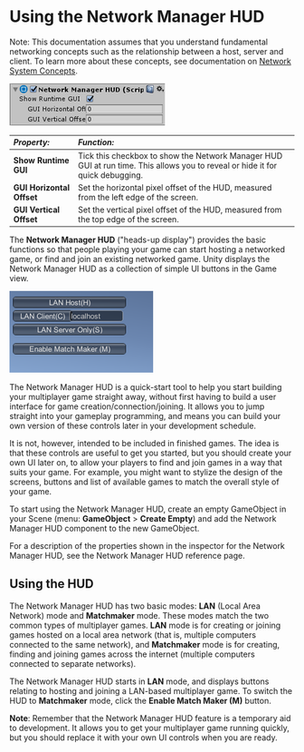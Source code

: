 # Using the Network Manager HUD

Note: This documentation assumes that you understand fundamental networking concepts such as the relationship between a host, server and client. To learn more about these concepts, see documentation on [Network System Concepts](UNetConcepts). 


![The Network Manager HUD component, as viewed in the inspector](../uploads/Main/NetworkManagerHUDComponent.png)

|**_Property:_** |**_Function:_** |
|:---|:---|
|__Show Runtime GUI__ | Tick this checkbox to show the Network Manager HUD GUI at run time. This allows you to reveal or hide it for quick debugging. |
|__GUI Horizontal Offset__ | Set the horizontal pixel offset of the HUD, measured from the left edge of the screen. |
|__GUI Vertical Offset__ | Set the vertical pixel offset of the HUD, measured from the top edge of the screen. |


The **Network Manager HUD** ("heads-up display") provides the basic functions so that people playing your game can start hosting a networked game, or find and join an existing networked game. Unity displays the Network Manager HUD as a collection of simple UI buttons in the Game view.

![The Network Manager HUD UI, as viewed in the Game view](../uploads/Main/NetworkManagerHUDUI.png)

The Network Manager HUD is a quick-start tool to help you start building your multiplayer game straight away, without first having to build a user interface for game creation/connection/joining. It allows you to jump straight into your gameplay programming, and means you can build your own version of these controls later in your development schedule.

It is not, however, intended to be included in finished games. The idea is that these controls are useful to get you started, but you should create your own UI later on, to allow your players to find and join games in a way that suits your game. For example, you might want to stylize the design of the screens, buttons and list of available games to match the overall style of your game.

To start using the Network Manager HUD, create an empty GameObject in your Scene (menu: **GameObject** > **Create Empty**) and add the Network Manager HUD component to the new GameObject.

For a description of the properties shown in the inspector for the Network Manager HUD, see the Network Manager HUD reference page.

## Using the HUD

The Network Manager HUD has two basic modes: **LAN** (Local Area Network) mode and **Matchmaker** mode. These modes match the two common types of multiplayer games. **LAN** mode is for creating or joining games hosted on a local area network (that is, multiple computers connected to the same network), and **Matchmaker** mode is for creating, finding and joining games across the internet (multiple computers connected to separate networks).

The Network Manager HUD starts in **LAN** mode, and displays buttons relating to hosting and joining a LAN-based multiplayer game. To switch the HUD to **Matchmaker** mode, click the **Enable Match Maker (M)** button.

**Note**: Remember that the Network Manager HUD feature is a temporary aid to development. It allows you to get your multiplayer game running quickly, but you should replace it with your own UI controls when you are ready.
